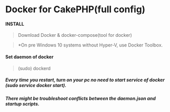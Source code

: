 # Docker for CakePHP(full config)

#### INSTALL
>Download Docker & docker-compose(tool for docker)

>*On pre Windows 10 systems without Hyper-V, use Docker Toolbox.

#### Set daemon of docker
>(sudo) dockerd<br />
##### Every time you restart, turn on your pc no need to start service of docker (sudo service docker start).<br />
##### There might be troubleshoot conflicts between the daemon.json and startup scripts.<br />
